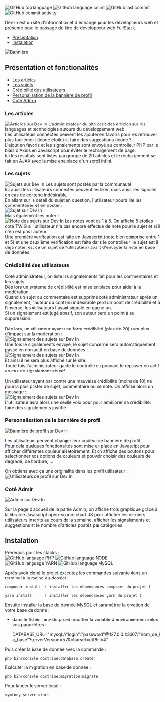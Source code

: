 
![GitHub top language](https://img.shields.io/github/languages/top/clemmlec/dev_in)
![GitHub language count](https://img.shields.io/github/languages/count/clemmlec/dev_in)
![GitHub last commit](https://img.shields.io/github/last-commit/clemmlec/dev_in?label=Last%20Commit)
![GitHub commit activity](https://img.shields.io/github/commit-activity/m/clemmlec/dev_in?label=Commit%20Activity)
<!-- ![GitHub release (latest SemVer)](https://img.shields.io/github/v/release/clemmlec/dev_in?display_name=tag) -->

Dev In est un site d'information et d'échange pour les développeurs web et présenté pour le passage du titre de développeur web FullStack.
<br>
  - [Présentation](#présentation-et-fonctionalités) <br>
  - [Instalation](#instalation)

![Bannière](https://github.com/clemmlec/dev_in/blob/master/img/dev_in_home.png)
## Présentation et fonctionalités
  - [Les articles](#les-articles) <br>
  - [Les sujets](#les-sujets) <br>
  - [Crédibilité des utilisateurs](#crédibilité-des-utilisateurs) <br>
  - [Personalisation de la bannière de profil](#personalisation-de-la-bannière-de-profil) <br>
  - [Coté Admin](#coté-admin) <br>

  ### Les articles
![Articles sur Dev In](https://github.com/clemmlec/dev_in/blob/master/img/articles.png)
L'administrateur du site écrit des articles sur les languages et tecnhologies autours du développement web.<br>
Les utilisateurs connéctés peuvent les ajouter en favoris pour les retrouver plus facilement (icone étoile) et faire des suggestions (icone ?).<br>
L'ajout en favoris et les signalements sont envoyé au controlleur PHP par le biais d'Axios en Javascript pour éviter le rechargement de page.<br>
Ici les résultats sont listés par groupe de 20 articles et le rechargement se fait en AJAX avec la mise ene place d'un scroll infini.

  ### Les sujets
![Sujets sur Dev In](https://github.com/clemmlec/dev_in/blob/master/img/sujets.png)
Les sujets sont postés par la communauté.<br>
Ici aussi les utilisateurs connectés peuvent les liker, mais aussi les signaler en cas de contenu indésirable. <br>
En allant sur le detail du sujet en question, l'utilisateur poura lire les commentaires et en poster :<br>
![Sujet sur Dev In](https://github.com/clemmlec/dev_in/blob/master/img/sujet.png)<br>
Mais également les noter : <br>
![Note des sujets sur Dev In](https://github.com/clemmlec/dev_in/blob/master/img/note.png)
Les notes vont de 1 à 5. On affiche 5 étoiles coté TWIG si l'utilisateur n'a pas encore effectué de note pour le sujet et si il n'en est pas l'auteur.<br>
Une première verification est faite en Javascript (note bien comprise entre 1 et 5) et une deuxième verification est faite dans le controlleur (le sujet est il déjà noter, est ce un sujet de l'utilisateur) avant d'envoyer la note en base de données.

  ### Crédibilité des utilisateurs


Coté administrateur, on liste les signalements fait pour les commentaires et les sujets.<br>
Dès lors un systeme de crédibilité est mise en place pour aider à la modération.<br>
Quand un sujet ou commentaire est supprimé coté administrateur après un signalement, l'auteur du contenu indésirable perd un point de crédibilité et à l'inverse, les utilisateurs l'ayant signalé en gagne un.<br>
Si un signalement est jugé abusif, son auteur perd un point à sa suppression.<br>
<br>
Dès lors, un utilisateur ayant une forte crédibilité (plus de 20) aura plus d'impact sur la modération : <br>
![Signalement des sujets sur Dev In](https://github.com/clemmlec/dev_in/blob/master/img/moderation1.png)<br>
Une fois le signalements envoyé, le sujet concerné sera automatiquement passé en non actif en base de données : <br>
![Signalement des sujets sur Dev In](https://github.com/clemmlec/dev_in/blob/master/img/moderation2.png)<br>
Et ainsi il ne sera plus affiché sur le site.<br>
Toute fois l'administrateur garde le controlle en pouvant le repasser en actif en cas de signalement abusif.<br>
<br>
Un utilisateur ayant par contre une mauvaise crédibilité (moins de 10) ne pourra plus poster de sujet, commentaire ou de note. On affiche alors un message : <br>
![Signalement des sujets sur Dev In](https://github.com/clemmlec/dev_in/blob/master/img/trollSujet.png)<br>
L'utilisateur aura alors une seulle voix pour pour améliorer sa crédibilité: faire des signalements justifié.

  ### Personalisation de la bannière de profil
![Bannière de profil sur Dev In](https://github.com/clemmlec/dev_in/blob/master/img/profilCouleurs.png)<br>

Les utilisateurs peuvent changer leur couleur de bannière de profil.<br>
Pour cela quelques fonctionalités sont mise en place en Javascipt pour afficher différentes couleur aléatoirement. Et on affiche des boutons pour selectionner nos options de couleurs et pouvoir choisir des couleurs de dégradé, de bordure, ...

On obtiens avec ça une originalité dans les profil utilisateur : <br>
![Utilisateurs de profil sur Dev In](https://github.com/clemmlec/dev_in/blob/master/img/users.png)<br>

  ### Coté Admin
![Admin sur Dev In](https://github.com/clemmlec/dev_in/blob/master/img/admin.png)<br>

Sur la page d'accueil de la partie Admin, on affiche trois graphique grâce à la librairie Javascript open-source chart.JS pour afficher les derniers utilisateurs inscrits au cours de la semaine, afficher les signalements et suggestions et le nombre d'articles postés par catégories.



## Instalation

Prérequis pour les stacks :
<br>
![GitHub language PHP](https://img.shields.io/badge/Php-8.1-brightgreen?style=flat&logo=php&color=787CB5")
![GitHub language NODE](https://img.shields.io/badge/Node-18.0-brightgreen?style=flat&logo=nodedotjs&color=3C873A)
![GitHub language YARN](https://img.shields.io/badge/Yarn-4.0-brightgreen?style=flat&logo=yarn&color=25799f)
![GitHub language MySQL](https://img.shields.io/badge/Mysql-8.0.25-brightgreen?style=flat&logo=mysql&color=00758F&logoColor=F29111)

 
  Après avoir cloné le projet éxécutez les commandes suivante dans un terminal à la racine du dossier : 

    composer install  ( installer les dépendances composer du projet )

    yarn install      ( installer les dépendances yarn du projet )

  Ensuite installer la base de donnée MySQL et paramétrer la création de votre base de donné :
  
  - dans le fichier .env du projet modifier la variable d'environnement selon vos paramètres :
    
      DATABASE_URL="mysql://"login":"password"@127.0.0.1:3307/"nom_de_la_base"?serverVersion=5.7&charset=utf8mb4"

  Puis créer la base de donnée avec la commande : 
  
    php bin/console doctrine:database:create

  Exécuter la migration en base de donnée : 
    
    php bin/console doctrine:migration:migrate

Pour lancer le server local :

    symfony server:start
  
  
